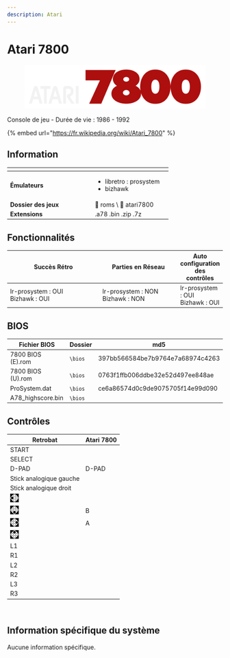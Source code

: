 ```yaml
---
description: Atari
---
```


# Atari 7800

<div align="left">

<figure><picture><source srcset="https://raw.githubusercontent.com/fabricecaruso/es-theme-carbon/91d85c7849cc550b0cac4e75cb8e0923d3b61b5e/art/logos/atari7800-w.svg" media="(prefers-color-scheme: dark)"><img src="https://raw.githubusercontent.com/fabricecaruso/es-theme-carbon/52ff37c9e265587d006945a2ba695b5a962b3a3d/art/logos/atari7800.svg" alt=""></picture><figcaption></figcaption></figure>

</div>

Console de jeu - Durée de vie : 1986 - 1992

{% embed url="https://fr.wikipedia.org/wiki/Atari_7800" %}

## Information

<table data-header-hidden><thead><tr><th width="184"></th><th></th><th data-hidden></th></tr></thead><tbody><tr><td><strong>Émulateurs</strong></td><td><ul><li>libretro : prosystem</li><li>bizhawk</li></ul></td><td></td></tr><tr><td><strong>Dossier des jeux</strong></td><td><span data-gb-custom-inline data-tag="emoji" data-code="1f4c1">📁</span> roms \ <span data-gb-custom-inline data-tag="emoji" data-code="1f4c2">📂</span> atari7800</td><td></td></tr><tr><td><strong>Extensions</strong></td><td>.a78 .bin .zip .7z</td><td></td></tr></tbody></table>

## Fonctionnalités

<table><thead><tr><th width="245">Succès Rétro</th><th width="200">Parties en Réseau</th><th>Auto configuration des contrôles</th></tr></thead><tbody><tr><td>lr-prosystem : OUI<br>Bizhawk : OUI</td><td>lr-prosystem : NON<br>Bizhawk : NON</td><td>lr-prosystem : OUI<br>Bizhawk : OUI</td></tr></tbody></table>

## BIOS

<table><thead><tr><th width="193">Fichier BIOS</th><th width="142.03610108303252">Dossier</th><th>md5</th></tr></thead><tbody><tr><td>7800 BIOS (E).rom</td><td><code>\bios</code></td><td>397bb566584be7b9764e7a68974c4263</td></tr><tr><td>7800 BIOS (U).rom</td><td><code>\bios</code></td><td>0763f1ffb006ddbe32e52d497ee848ae</td></tr><tr><td>ProSystem.dat</td><td><code>\bios</code></td><td>ce6a86574d0c9de9075705f14e99d090</td></tr><tr><td>A78_highscore.bin</td><td><code>\bios</code></td><td></td></tr></tbody></table>

## Contrôles

| Retrobat                                          | Atari 7800 |
| ------------------------------------------------- | ---------- |
| START                                             |            |
| SELECT                                            |            |
| D-PAD                                             | D-PAD      |
| Stick analogique gauche                           |            |
| Stick analogique droit                            |            |
| ![](<../../../../.gitbook/assets/image (32).png>) |            |
| ![](<../../../../.gitbook/assets/image (19).png>) | B          |
| ![](<../../../../.gitbook/assets/image (6).png>)  | A          |
| ![](<../../../../.gitbook/assets/image (34).png>) |            |
| L1                                                |            |
| R1                                                |            |
| L2                                                |            |
| R2                                                |            |
| L3                                                |            |
| R3                                                |            |

<div align="left">

<figure><img src="https://i.imgur.com/sgsaeRN.png" alt=""><figcaption></figcaption></figure>

</div>

## Information spécifique du système

Aucune information spécifique.
